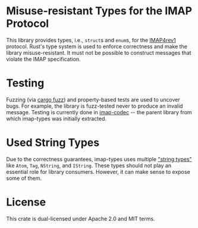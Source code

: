 # Misuse-resistant Types for the IMAP Protocol

This library provides types, i.e., `struct`s and `enum`s, for the [IMAP4rev1] protocol.
Rust's type system is used to enforce correctness and make the library misuse-resistant.
It must not be possible to construct messages that violate the IMAP specification.

# Testing

Fuzzing (via [cargo fuzz]) and property-based tests are used to uncover bugs.
For example, the library is fuzz-tested never to produce an invalid message.
Testing is currently done in [imap-codec] -- the parent library from which imap-types was initially extracted.

# Used String Types

Due to the correctness guarantees, imap-types uses multiple ["string types"] like `Atom`, `Tag`, `NString`, and `IString`.
These types should not play an essential role for library consumers.
However, it can make sense to expose some of them.

# License

This crate is dual-licensed under Apache 2.0 and MIT terms.

[IMAP4rev1]: https://datatracker.ietf.org/doc/html/rfc3501
[cargo fuzz]: https://github.com/rust-fuzz/cargo-fuzz
[imap-codec]: https://github.com/duesee/imap-codec
["string types"]: https://docs.rs/imap-types/0.5.0/imap_types/core/index.html
